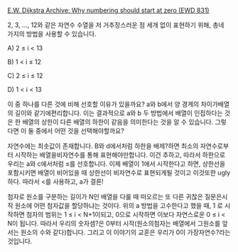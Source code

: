 
[E.W. Dijkstra Archive: Why numbering should start at zero (EWD 831)](https://www.cs.utexas.edu/users/EWD/transcriptions/EWD08xx/EWD831.html)

2, 3, …, 12와 같은 자연수 수열을 저 거추장스러운 점 세개 없이 표현하기 위해, 총네 가지의 방법을 사용할 수 있습니다.

A) 2 ≤ i < 13

B) 1 < i ≤ 12

C) 2 ≤ i ≤ 12

D) 1 < i < 13

이 중 하나를 다른 것에 비해 선호할 이유가 있을까요? a와 b에서 양 경계의 차이가배열의 길이와 같기에편리합니다. 이는 결과적으로 a와 b 두 방법에서 배열이 인접하다는 것은 한 배열의 상한이 다른 배열의 하한이 같음을 의미한다는 것을 알 수 있습니다. 그렇다면 이 둘 중에서 어떤 것을 선택해야할까요?

자연수에는 최솟값이 존재합니다. B와 d에서처럼 하한을 배제?하면 최소의 자연수로부터 시작하는 배열을비자연수를 통해 표현해야만합니다. 이건 추하고, 따라서 하한으로 우리는 a와 c에서처럼 ≤를 선호합니다. 이제 배열이 1에서 시작한다고 하면, 상한선을 포함시키면 배열이 비어있을 때 상한선이 비자연수로 표현되게될 것이고 이것또한 ugly하다. 따라서 <를 사용하고, a가 결론!

첨자로 원소를 구분하는 길이가 N인 배열을 다룰 때 떠오르는 또 다른 귀찮은 질문은시작 원소에 어떤 첨자값을 할당하냐는 것이다. 위의 a 방법을 고수한다고 했을 때, 1 로 시작하면 첨자의 범위는 1 ≤ i < N+1이되고, 0으로 시작하면 이보다 자연스로운 0 ≤ i < N이 됩니다. 따라서 우리의 숫자셈?은 0부터 시작(원소의첨자는 배열에서 그원소를 앞서는 원소의 수와 같다)합니다. 그리고 이 이야기의 교훈은 우리가 0이 가장자연수?라는 것입니다.

